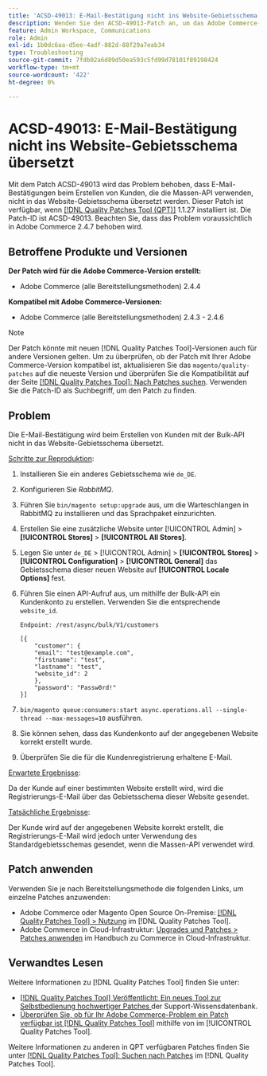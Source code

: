 ```yaml
---
title: 'ACSD-49013: E-Mail-Bestätigung nicht ins Website-Gebietsschema übersetzt'
description: Wenden Sie den ACSD-49013-Patch an, um das Adobe Commerce-Problem zu beheben, bei dem die E-Mail-Bestätigung beim Erstellen von Kunden, die die Massen-API verwenden, nicht in das Website-Gebietsschema übersetzt wird.
feature: Admin Workspace, Communications
role: Admin
exl-id: 1b0dc6aa-d5ee-4adf-882d-88f29a7eab34
type: Troubleshooting
source-git-commit: 7fdb02a6d89d50ea593c5fd99d78101f89198424
workflow-type: tm+mt
source-wordcount: '422'
ht-degree: 0%

---
```


# ACSD-49013: E-Mail-Bestätigung nicht ins Website-Gebietsschema übersetzt

Mit dem Patch ACSD-49013 wird das Problem behoben, dass E-Mail-Bestätigungen beim Erstellen von Kunden, die die Massen-API verwenden, nicht in das Website-Gebietsschema übersetzt werden. Dieser Patch ist verfügbar, wenn [[!DNL Quality Patches Tool (QPT)]](https://experienceleague.adobe.com/de/docs/commerce-operations/tools/quality-patches-tool/quality-patches-tool-to-self-serve-quality-patches) 1.1.27 installiert ist. Die Patch-ID ist ACSD-49013. Beachten Sie, dass das Problem voraussichtlich in Adobe Commerce 2.4.7 behoben wird.

## Betroffene Produkte und Versionen

**Der Patch wird für die Adobe Commerce-Version erstellt:**

* Adobe Commerce (alle Bereitstellungsmethoden) 2.4.4

**Kompatibel mit Adobe Commerce-Versionen:**

* Adobe Commerce (alle Bereitstellungsmethoden) 2.4.3 - 2.4.6

>[!NOTE]
>
>Der Patch könnte mit neuen [!DNL Quality Patches Tool]-Versionen auch für andere Versionen gelten. Um zu überprüfen, ob der Patch mit Ihrer Adobe Commerce-Version kompatibel ist, aktualisieren Sie das `magento/quality-patches` auf die neueste Version und überprüfen Sie die Kompatibilität auf der Seite [[!DNL Quality Patches Tool]: Nach Patches suchen](https://experienceleague.adobe.com/tools/commerce-quality-patches/index.html?lang=de). Verwenden Sie die Patch-ID als Suchbegriff, um den Patch zu finden.

## Problem

Die E-Mail-Bestätigung wird beim Erstellen von Kunden mit der Bulk-API nicht in das Website-Gebietsschema übersetzt.

<u>Schritte zur Reproduktion</u>:

1. Installieren Sie ein anderes Gebietsschema wie `de_DE`.
1. Konfigurieren Sie *RabbitMQ*.
1. Führen Sie `bin/magento setup:upgrade` aus, um die Warteschlangen in RabbitMQ zu installieren und das Sprachpaket einzurichten.
1. Erstellen Sie eine zusätzliche Website unter [!UICONTROL Admin] > **[!UICONTROL Stores]** > **[!UICONTROL All Stores]**.
1. Legen Sie unter `de_DE` > [!UICONTROL Admin] > **[!UICONTROL Stores]** > **[!UICONTROL Configuration]** > **[!UICONTROL General]** das Gebietsschema dieser neuen Website auf **[!UICONTROL Locale Options]** fest.
1. Führen Sie einen API-Aufruf aus, um mithilfe der Bulk-API ein Kundenkonto zu erstellen. Verwenden Sie die entsprechende `website_id`.

   `Endpoint: /rest/async/bulk/V1/customers`

   ```
   [{
       "customer": {
       "email": "test@example.com",
       "firstname": "test",
       "lastname": "test",
       "website_id": 2
       },
       "password": "Passw0rd!"
   }]
   ```

1. `bin/magento queue:consumers:start async.operations.all --single-thread --max-messages=10` ausführen.
1. Sie können sehen, dass das Kundenkonto auf der angegebenen Website korrekt erstellt wurde.
1. Überprüfen Sie die für die Kundenregistrierung erhaltene E-Mail.

<u>Erwartete Ergebnisse</u>:

Da der Kunde auf einer bestimmten Website erstellt wird, wird die Registrierungs-E-Mail über das Gebietsschema dieser Website gesendet.

<u>Tatsächliche Ergebnisse</u>:

Der Kunde wird auf der angegebenen Website korrekt erstellt, die Registrierungs-E-Mail wird jedoch unter Verwendung des Standardgebietsschemas gesendet, wenn die Massen-API verwendet wird.

## Patch anwenden

Verwenden Sie je nach Bereitstellungsmethode die folgenden Links, um einzelne Patches anzuwenden:

* Adobe Commerce oder Magento Open Source On-Premise: [[!DNL Quality Patches Tool] > Nutzung](/help/tools/quality-patches-tool/usage.md) im [!DNL Quality Patches Tool].
* Adobe Commerce in Cloud-Infrastruktur: [Upgrades und Patches > Patches anwenden](https://experienceleague.adobe.com/docs/commerce-cloud-service/user-guide/develop/upgrade/apply-patches.html?lang=de) im Handbuch zu Commerce in Cloud-Infrastruktur.

## Verwandtes Lesen

Weitere Informationen zu [!DNL Quality Patches Tool] finden Sie unter:

* [[!DNL Quality Patches Tool] Veröffentlicht: Ein neues Tool zur Selbstbedienung hochwertiger Patches ](https://experienceleague.adobe.com/de/docs/commerce-operations/tools/quality-patches-tool/quality-patches-tool-to-self-serve-quality-patches) der Support-Wissensdatenbank.
* [Überprüfen Sie, ob für Ihr Adobe Commerce-Problem ein Patch verfügbar ist [!DNL Quality Patches Tool]](/help/tools/quality-patches-tool/patches-available-in-qpt/check-patch-for-magento-issue-with-magento-quality-patches.md) mithilfe von im [!UICONTROL Quality Patches Tool].


Weitere Informationen zu anderen in QPT verfügbaren Patches finden Sie unter [[!DNL Quality Patches Tool]: Suchen nach Patches](https://experienceleague.adobe.com/tools/commerce-quality-patches/index.html?lang=de) im [!DNL Quality Patches Tool].
